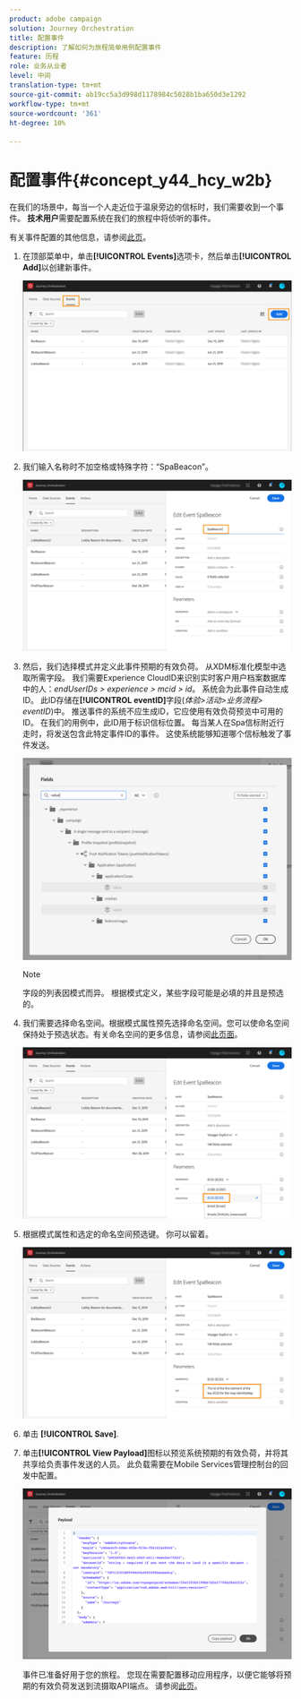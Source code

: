 ```yaml
---
product: adobe campaign
solution: Journey Orchestration
title: 配置事件
description: 了解如何为旅程简单用例配置事件
feature: 历程
role: 业务从业者
level: 中间
translation-type: tm+mt
source-git-commit: ab19cc5a3d998d1178984c5028b1ba650d3e1292
workflow-type: tm+mt
source-wordcount: '361'
ht-degree: 10%

---
```



# 配置事件{#concept_y44_hcy_w2b}

在我们的场景中，每当一个人走近位于温泉旁边的信标时，我们需要收到一个事件。 **技术用户**&#x200B;需要配置系统在我们的旅程中将侦听的事件。

有关事件配置的其他信息，请参阅[此页](../event/about-events.md)。

1. 在顶部菜单中，单击&#x200B;**[!UICONTROL Events]**&#x200B;选项卡，然后单击&#x200B;**[!UICONTROL Add]**&#x200B;以创建新事件。

   ![](../assets/journeyuc1_1.png)

1. 我们输入名称时不加空格或特殊字符：“SpaBeacon”。

   ![](../assets/journeyuc1_2.png)

1. 然后，我们选择模式并定义此事件预期的有效负荷。 从XDM标准化模型中选取所需字段。 我们需要Experience CloudID来识别实时客户用户档案数据库中的人：_endUserIDs > experience > mcid > id_。 系统会为此事件自动生成ID。 此ID存储在&#x200B;**[!UICONTROL eventID]**&#x200B;字段(_体验>活动>业务流程> eventID_)中。 推送事件的系统不应生成ID，它应使用有效负荷预览中可用的ID。 在我们的用例中，此ID用于标识信标位置。 每当某人在Spa信标附近行走时，将发送包含此特定事件ID的事件。 这使系统能够知道哪个信标触发了事件发送。

   ![](../assets/journeyuc1_3.png)

   >[!NOTE]
   >
   >字段的列表因模式而异。 根据模式定义，某些字段可能是必填的并且是预选的。

1. 我们需要选择命名空间。根据模式属性预先选择命名空间。您可以使命名空间保持处于预选状态。有关命名空间的更多信息，请参阅[此页面](../event/selecting-the-namespace.md)。

   ![](../assets/journeyuc1_6.png)

1. 根据模式属性和选定的命名空间预选键。 你可以留着。

   ![](../assets/journeyuc1_5.png)

1. 单击 **[!UICONTROL Save]**.

1. 单击&#x200B;**[!UICONTROL View Payload]**&#x200B;图标以预览系统预期的有效负荷，并将其共享给负责事件发送的人员。 此负载需要在Mobile Services管理控制台的回发中配置。

   ![](../assets/journeyuc1_7.png)

   事件已准备好用于您的旅程。 您现在需要配置移动应用程序，以便它能够将预期的有效负荷发送到流摄取API端点。 请参阅[此页](../event/additional-steps-to-send-events-to-journey-orchestration.md)。
